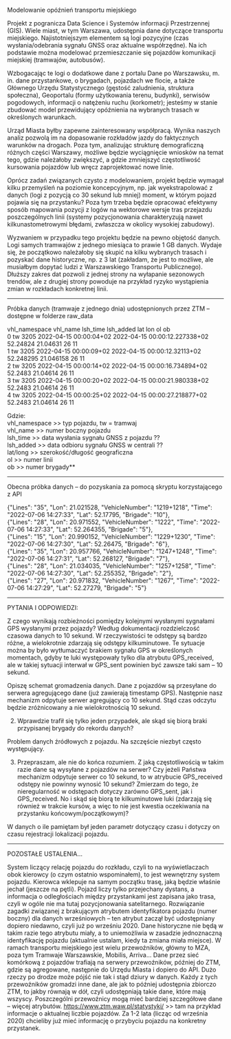 Modelowanie opóźnień transportu miejskiego

Projekt z pogranicza Data Science i Systemów informacji Przestrzennej (GIS). Wiele miast, w tym Warszawa, udostępnia dane dotyczące transportu miejskiego. Najistotniejszym elementem są logi pozycyjne (czas wysłania/odebrania sygnału GNSS oraz aktualne współrzędne). Na ich podstawie można modelować przemieszczanie się pojazdów komunikacji miejskiej (tramwajów, autobusów). 

Wzbogacając te logi o dodatkowe dane z portalu Dane po Warszawsku, m. in. dane przystankowe, o brygadach, pojazdach we flocie, a także Głównego Urzędu Statystycznego (gęstość zaludnienia, struktura społeczna), Geoportalu (formy użytkowania terenu, budynki), serwisów pogodowych, informacji o natężeniu ruchu (korkometr); jesteśmy w stanie zbudować model przewidujący opóźnienia na wybranych trasach w określonych warunkach. 

Urząd Miasta byłby zapewne zainteresowany współpracą. Wynika naszych analiz pozwolą im na dopasowanie rozkładów jazdy do faktycznych warunków na drogach. Poza tym, analizując strukturę demograficzną różnych części Warszawy, możliwe będzie wyciągnięcie wniosków na temat tego, gdzie należałoby zwiększyć, a gdzie zmniejszyć częstotliwość kursowania pojazdów lub wręcz zaprojektować nowe linie.

Oprócz zadań związanych czysto z modelowaniem, projekt będzie wymagał kilku przemyśleń na poziomie koncepcyjnym, np. jak wyekstrapolować z danych (logi z pozycją co 30 sekund lub mniej) moment, w którym pojazd pojawia się na przystanku? Poza tym trzeba będzie opracować efektywny sposób mapowania pozycji z logów na wektorowe wersje tras przejazdu poszczególnych linii (systemy pozycjonowania charakteryzują nawet kilkunastometrowymi błędami, zwłaszcza w okolicy wysokiej zabudowy).

Wyzwaniem w przypadku tego projektu będzie na pewno objętość danych. Logi samych tramwajów z jednego miesiąca to prawie 1 GB danych. Wydaje się, że początkowo należałoby się skupić na kilku wybranych trasach i pozyskać dane historyczne, np. z 3 lat (zakładam, że jest to możliwe, ale musiałbym dopytać ludzi z Warszawskiego Transportu Publicznego). Dłuższy zakres dat pozwoli z jednej strony na wyłapanie sezonowych trendów, ale z drugiej strony powoduje na przykład ryzyko wystąpienia zmian w rozkładach konkretnej linii.

______________________________________________________________

Próbka danych (tramwaje z jednego dnia) udostępnionych przez ZTM – dostępne w folderze raw_data

vhl_namespace	vhl_name	lsh_time	lsh_added	lat	lon	ol	ob<br/>
0	tw	3205	2022-04-15 00:00:04+02	2022-04-15 00:00:12.227338+02	52.24824	21.04631	26	11<br/>
1	tw	3205	2022-04-15 00:00:09+02	2022-04-15 00:00:12.32113+02	52.248295	21.046158	26	11<br/>
2	tw	3205	2022-04-15 00:00:14+02	2022-04-15 00:00:16.734894+02	52.2483	21.04614	26	11<br/>
3	tw	3205	2022-04-15 00:00:20+02	2022-04-15 00:00:21.980338+02	52.2483	21.04614	26	11<br/>
4	tw	3205	2022-04-15 00:00:25+02	2022-04-15 00:00:27.218877+02	52.2483	21.04614	26	11

Gdzie:<br/>
vhl_namespace >> typ pojazdu, tw = tramwaj<br/>
vhl_name >> numer boczny pojazdu <br/>
lsh_time >> data wysłania sygnału GNSS z pojazdu ??<br/>
lsh_added >> data odbioru sygnału GNSS w centrali ??<br/>
lat/long >> szerokość/długość geograficzna <br/>
ol >> numer linii<br/>
ob >> numer brygady**<br/>
______________________________________________________________

Obecna próbka danych – do pozyskania za pomocą skryptu korzystającego z API 

{"Lines": "35", "Lon": 21.021528, "VehicleNumber": "1219+1218", "Time": "2022-07-06 14:27:33", "Lat": 52.17795, "Brigade": "10"}, <br/>
{"Lines": "28", "Lon": 20.971552, "VehicleNumber": "1222", "Time": "2022-07-06 14:27:33", "Lat": 52.264355, "Brigade": "5"}, <br/>
{"Lines": "15", "Lon": 20.990152, "VehicleNumber": "1229+1230", "Time": "2022-07-06 14:27:30", "Lat": 52.26475, "Brigade": "6"}, <br/>
{"Lines": "35", "Lon": 20.957766, "VehicleNumber": "1247+1248", "Time": "2022-07-06 14:27:31", "Lat": 52.268127, "Brigade": "7"}, <br/>
{"Lines": "28", "Lon": 21.034035, "VehicleNumber": "1257+1258", "Time": "2022-07-06 14:27:30", "Lat": 52.255352, "Brigade": "2"}, <br/>
{"Lines": "27", "Lon": 20.971832, "VehicleNumber": "1267", "Time": "2022-07-06 14:27:29", "Lat": 52.27279, "Brigade": "5"}

______________________________________________________________

PYTANIA I ODPOWIEDZI:

Z czego wynikają rozbieżności pomiędzy kolejnymi wysłanymi sygnałami GPS wysłanymi przez pojazdy? Według dokumentacji rozdzielczość czasowa danych to 10 sekund. W rzeczywistości te odstępy są bardzo różne, a wielokrotnie zdarzają się odstępy kilkuminutowe. Te sytuacje można by było wytłumaczyć brakiem sygnału GPS w określonych momentach, gdyby te luki występowały tylko dla atrybutu GPS_received, ale w takiej sytuacji interwał w GPS_sent powinien być zawsze taki sam – 10 sekund.

Opiszę schemat gromadzenia danych. Dane z pojazdów są przesyłane do serwera agregującego dane (już zawierają timestamp GPS). Następnie nasz mechanizm odpytuje serwer agregujący co 10 sekund. Stąd czas odczytu będzie zróżnicowany a nie wielokrotnością 10 sekund.

2.	Wprawdzie trafił się tylko jeden przypadek, ale skąd się biorą braki przypisanej brygady do rekordu danych?

Problem danych źródłowych z pojazdu. Na szczęście niezbyt często występujący.

3.	Przepraszam, ale nie do końca rozumiem. Z jaką częstotliwością w takim razie dane są wysyłane z pojazdów na serwer? Czy jeżeli Państwa mechanizm odpytuje serwer co 10 sekund, to w atrybucie GPS_received odstępy nie powinny wynosić 10 sekund? Zmierzam do tego, że nieregularność w odstępach dotyczy zarówno GPS_sent, jak i GPS_received. No i skąd się biorą te kilkuminutowe luki (zdarzają się również w trakcie kursów, a więc to nie jest kwestia oczekiwania na przystanku końcowym/początkowym)?

W danych o ile pamiętam był jeden parametr dotyczący czasu i dotyczy on czasu rejestracji lokalizacji pojazdu.

______________________________________________________________

POZOSTAŁE USTALENIA…

System liczący relację pojazdu do rozkładu, czyli to na wyświetlaczach obok kierowcy (o czym ostatnio wspominałem), to jest wewnętrzny system pojazdu. Kierowca wklepuje na samym początku trasę, jaką będzie właśnie jechał (jeszcze na pętli). Pojazd liczy tylko przejechany dystans, a informacja o odległościach między przystankami jest zapisana jako trasa, czyli w ogóle nie ma tutaj pozycjonowania satelitarnego.
Rozwiązanie zagadki związanej z brakującym atrybutem identyfikatora pojazdu (numer boczny) dla danych wrześniowych – ten atrybut zaczął być udostępniany dopiero niedawno, czyli już po wrześniu 2020. Dane historyczne nie będą w takim razie tego atrybutu miały, a to uniemożliwia w zasadzie jednoznaczną identyfikację pojazdu (aktualnie ustalam, kiedy ta zmiana miała miejsce).
W ramach transportu miejskiego jest wielu przewoźników, główny to MZA, poza tym Tramwaje Warszawskie, Mobilis, Arriva…
Dane przez sieć komórkową z pojazdów trafiają na serwery przewoźników, później do ZTM, gdzie są agregowane, następnie do Urzędu Miasta i dopiero do API. Dużo rzeczy po drodze może pójść nie tak i stąd dziury w danych.
Każdy z tych przewoźników gromadzi inne dane, ale jak to później udostępnia zbiorczo ZTM, to jakby równają w dół, czyli udostępniają takie dane, które mają wszyscy. Poszczególni przewoźnicy mogą mieć bardziej szczegółowe dane – więcej atrybutów.
https://www.ztm.waw.pl/statystyki/ >> tam na przykład informacje o aktualnej liczbie pojazdów.
Za 1-2 lata (licząc od września 2020) chcieliby już mieć informację o przybyciu pojazdu na konkretny przystanek.

